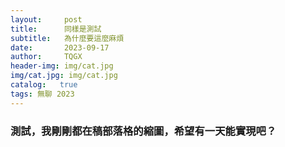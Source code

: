 ```yaml
---
layout:     post
title:      同樣是測試 
subtitle:   為什麼要這麼麻煩 
date:       2023-09-17
author:     TQGX
header-img: img/cat.jpg
img/cat.jpg: img/cat.jpg
catalog:   true
tags: 無聊 2023
---
```


### 測試，我剛剛都在稿部落格的縮圖，希望有一天能實現吧？
